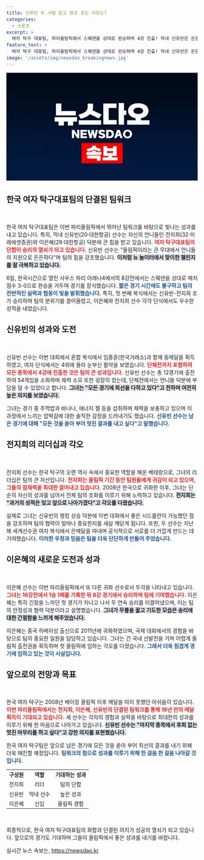 ```yaml
---
title: 신유빈 두 사람 믿고 방긋 웃는 이유는?
categories:
  - 스포츠
excerpt: >
  여자 탁구 대표팀, 파리올림픽에서 스웨덴을 상대로 완승하며 4강 진출! 막내 신유빈은 든든한 언니들 덕분에 강력한 팀워크를 발휘하며 첫 올림픽 메달을 사냥한다. 과연 이들의 여정은 어떻게 마무리될까?
feature_text: >
  여자 탁구 대표팀, 파리올림픽에서 스웨덴을 상대로 완승하며 4강 진출! 막내 신유빈은 든든한 언니들 덕분에 강력한 팀워크를 발휘하며 첫 올림픽 메달을 사냥한다. 과연 이들의 여정은 어떻게 마무리될까?
image: '/assets/img/newsdao_breakingnews.jpg'
---
```


<p><img src="/assets/img/newsdao_breakingnews.jpg" alt="pcversion 속보" /></p>

<h2 data-ke-size="size26">한국 여자 탁구대표팀의 단결된 팀워크</h2>

<p data-ke-size="size16">&nbsp;</p>

<p>한국 여자 탁구대표팀은 이번 파리올림픽에서 뛰어난 팀워크를 바탕으로 빛나는 성과를 내고 있습니다. 특히, 막내 신유빈(20·대한항공) 선수는 자신의 언니들인 전지희(32·미래에셋증권)와 이은혜(29·대한항공) 덕분에 큰 힘을 받고 있습니다. <b><span style="color: #ee2323;">여자 탁구대표팀의 단합이 승리의 열쇠가 되고 있습니다.</span></b> 신유빈 선수는 "올림픽이라는 큰 무대에서 언니들의 지원으로 든든하다"며 팀의 힘을 강조했습니다. <b><span style="background-color: #21538527;">이처럼 뉴 놀이터에서 맞이한 챌린지를 잘 극복하고 있습니다.</span></b> </p>

<p>6일, 한국시간으로 열린 사우스 파리 아레나4에서의 8강전에서는 스웨덴을 상대로 매치 점수 3-0으로 완승을 거두며 경기를 장식했습니다. <b><span style="color: #1a5490;">짧은 경기 시간에도 불구하고 팀의 전반적인 실력과 협동이 빛을 발휘했습니다.</span></b> 특히, 첫 번째 복식에서는 신유빈-전지희 조가 승리하며 팀의 분위기를 끌어올렸고, 이은혜와 전지희 선수 각각 단식에서도 우수한 성적을 내었습니다. </p>

<h2 data-ke-size="size26">신유빈의 성과와 도전</h2>

<p data-ke-size="size16">&nbsp;</p>

<p>신유빈 선수는 이번 대회에서 혼합 복식에서 임종훈(한국거래소)과 함께 동메달을 획득하였고, 여자 단식에서는 4위에 올라 눈부신 활약을 보였습니다. <b><span style="color: #ee2323;">단체전까지 포함하여 모든 종목에서 4강에 진출한 것은 팀의 큰 성과입니다.</span></b> 신유빈 선수는 총 12경기에 출전하여 54게임을 소화하며 체력 소모 또한 굉장히 컸는데, 단체전에서는 언니들 덕분에 부담을 덜 수 있었다고 합니다. <b><span style="background-color: #21538527;">그녀는 "모든 경기에 최선을 다하고 있다"고 전하며 여전히 높은 의지를 보였습니다.</span></b> </p>

<p>그녀는 경기 중 주먹밥과 바나나, 에너지 젤 등을 섭취하며 체력을 보충하고 있으며 이 과정에서 느끼는 압박감에 대한 솔직한 감정을 드러내기도 했습니다. <b><span style="color: #1a5490;">신유빈 선수는 남은 경기에 대해 "모든 것을 쏟아 부어 멋진 결과를 내고 싶다"고 말했습니다.</span></b></p>

<h2 data-ke-size="size26">전지희의 리더십과 각오</h2>

<p data-ke-size="size16">&nbsp;</p>

<p>전지희 선수는 한국 탁구의 오랜 역사 속에서 중요한 역할을 해온 베테랑으로, 그녀의 리더십은 팀의 큰 자산입니다. <b><span style="color: #ee2323;">전지희는 올림픽 기간 동안 팀원들에게 귀감이 되고 있으며, 그들의 잠재력을 최대한 끌어내고 있습니다.</span></b> 2008년 한국으로 귀화한 이후, 그녀는 단순히 자신의 성과를 넘어서 전체 팀의 조화를 이루기 위해 노력하고 있습니다. <b><span style="background-color: #21538527;">전지희는 "과거의 성적은 잊고 앞으로 나아가겠다"고 각오를 다졌습니다.</span></b></p>

<p>실제로 그녀는 신유빈의 랭킹 상승 덕분에 이번 대회에서 좋은 시드를란이 가능했던 점을 강조하며 팀의 협력이 얼마나 중요한지를 새삼 깨닫게 됩니다. 또한, 두 선수는 지난해 세계선수권 여자 복식에서 은메달을 따내며 공식적으로 서로를 더 가깝게 만드는 데 기여했습니다. <b><span style="color: #1a5490;">이러한 우정과 믿음은 팀을 더욱 단단하게 만들어 주었습니다.</span></b> </p>

<h2 data-ke-size="size26">이은혜의 새로운 도전과 성과</h2>

<p data-ke-size="size16">&nbsp;</p>

<p>이은혜 선수는 이번 파리올림픽에서 또 다른 귀화 선수로서 두각을 나타내고 있습니다. <b><span style="color: #ee2323;">그녀는 16강전에서 1승 1패를 기록한 뒤 8강 경기에서 승리하며 팀에 기여했습니다.</span></b> 이은혜는 특히 긴장을 느끼던 첫 경기가 지나고 나서 두 연속 승리를 이끌어냈으며, 이는 팀의 안정성과 협력 덕분이라고 설명했습니다. <b><span style="background-color: #21538527;">그녀가 무릎을 꿇고 기도한 모습은 승리에 대한 간절함을 느끼게 해주었습니다.</span></b></p>

<p>이은혜는 중국 허베이성 출신으로 2011년에 귀화하였으며, 국제 대회에서의 경험을 바탕으로 팀의 중요한 일원을 담당하고 있습니다. 그녀는 긴 국내 선발전을 거쳐 어렵게 올림픽 출전권을 획득하며 첫 올림픽에 임하는 각오를 다졌습니다. <b><span style="color: #1a5490;">그래서 더욱 힘겹게 경기에 임하고 있는 것이 사실입니다.</span></b></p>

<h2 data-ke-size="size26">앞으로의 전망과 목표</h2>

<p data-ke-size="size16">&nbsp;</p>

<p>한국 여자 탁구는 2008년 베이징 올림픽 이후 메달을 따지 못했던 아쉬움이 있습니다. <b><span style="color: #ee2323;">이번 파리올림픽에서는 전지희, 이은혜, 신유빈의 단결된 팀워크를 통해 16년 만의 메달 획득이 기대되고 있습니다.</span></b> 세 선수는 각자의 경험과 실력을 바탕으로 최대한의 성과를 이루기 위해 한 마음으로 나아가고 있습니다. <b><span style="background-color: #21538527;">신유빈 선수는 "마지막 종목에서 후회 없는 멋진 마무리를 하고 싶다"고 강한 의지를 표현했습니다.</span></b></p>

<p>한국 여자 탁구팀은 앞으로 남은 경기에 모든 것을 쏟아 부어 최선의 결과를 내기 위해 더욱 매진할 예정입니다. <b><span style="color: #1a5490;">팀워크의 힘으로 성과를 이루기 위해 한 걸음 한 걸음 나아갈 것 입니다.</span></b></p>

<table>
<tr>
<td style="text-align: center; height: 17px;"><b>구성원</b></td>
<td style="text-align: center; height: 17px;"><b>역할</b></td>
<td style="text-align: center; height: 17px;"><b>기대하는 성과</b></td>
</tr>
<tr>
<td style="text-align: center; height: 17px;">전지희</td>
<td style="text-align: center; height: 17px;">리더</td>
<td style="text-align: center; height: 17px;">팀의 단합</td>
</tr>
<tr>
<td style="text-align: center; height: 17px;">신유빈</td>
<td style="text-align: center; height: 17px;">막내 선수</td>
<td style="text-align: center; height: 17px;">높은 성과</td>
</tr>
<tr>
<td style="text-align: center; height: 17px;">이은혜</td>
<td style="text-align: center; height: 17px;">신입</td>
<td style="text-align: center; height: 17px;">올림픽 경험</td>
</tr>
</table>

<p data-ke-size="size16">&nbsp;</p>

<p data-ke-size="size16">최종적으로, 한국 여자 탁구대표팀의 화합과 단결된 의지가 성공의 열쇠가 되고 있습니다. 앞으로의 경기도 기대하며 그들이 올림픽에서 좋은 성과를 내기를 바랍니다.</p>
실시간 뉴스 속보는, <a href="https://newsdao.kr" rel="dofollow">https://newsdao.kr</a>


